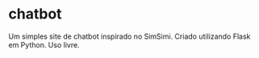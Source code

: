 # chatbot
Um simples site de chatbot inspirado no SimSimi. Criado utilizando Flask em Python. 
Uso livre.
